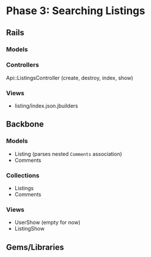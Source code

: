 # Phase 3: Searching Listings

## Rails
### Models

### Controllers
Api::ListingsController (create, destroy, index, show)

### Views
* listing/index.json.jbuilders

## Backbone
### Models
* Listing (parses nested `Comments` association)
* Comments

### Collections
* Listings
* Comments

### Views
* UserShow (empty for now)
* ListingShow

## Gems/Libraries
